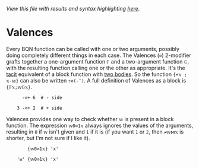 *View this file with results and syntax highlighting [here](https://brian-ed.github.io/rayed-bqn/doc/valences.html).*

# Valences

<!--GEN combinator.bqn
DrawComp ≍"⊘"
-->

Every BQN function can be called with one or two arguments, possibly doing completely different things in each case. The Valences (`⊘`) 2-modifier grafts together a one-argument function `𝔽` and a two-argument function `𝔾`, with the resulting function calling one or the other as appropriate. It's the [tacit](tacit.md) equivalent of a block function with [two bodies](block.md#multiple-bodies). So the function `{÷𝕩 ; 𝕩-𝕨}` can also be written `÷⊘(-˜)`. A full definition of Valences as a block is `{𝔽𝕩;𝕨𝔾𝕩}`.

          -⊘+ 6  # - side

        3 -⊘+ 2  # + side

Valences provides one way to check whether `𝕨` is present in a block function. The expression `𝕨0⊘1𝕩` always ignores the values of the arguments, resulting in `0` if `𝕨` isn't given and `1` if it is (if you want `1` or `2`, then `≠𝕨⋈𝕩` is shorter, but I'm not sure if I like it).

            {𝕨0⊘1𝕩} 'x'

        'w' {𝕨0⊘1𝕩} 'x'
